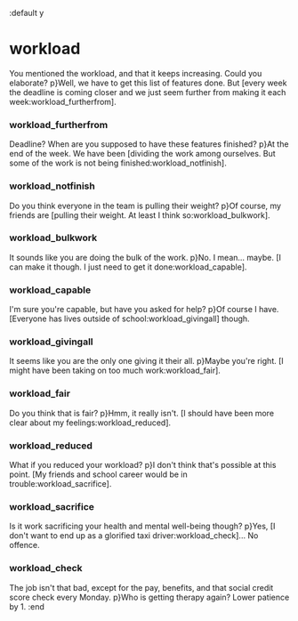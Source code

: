 :default y

# workload

You mentioned the workload, and that it keeps increasing. Could you elaborate?
p}Well, we have to get this list of features done. But [every week the deadline is coming closer and we just seem further from making it each week:workload_furtherfrom].

### workload_furtherfrom

Deadline? When are you supposed to have these features finished?
p}At the end of the week. We have been [dividing the work among ourselves. But some of the work is not being finished:workload_notfinish].

### workload_notfinish

Do you think everyone in the team is pulling their weight?
p}Of course, my friends are [pulling their weight. At least I think so:workload_bulkwork].

### workload_bulkwork

It sounds like you are doing the bulk of the work.
p}No. I mean... maybe. [I can make it though. I just need to get it done:workload_capable].

### workload_capable

I'm sure you're capable, but have you asked for help?
p}Of course I have. [Everyone has lives outside of school:workload_givingall] though.

### workload_givingall

It seems like you are the only one giving it their all.
p}Maybe you're right. [I might have been taking on too much work:workload_fair].

### workload_fair

Do you think that is fair?
p}Hmm, it really isn't. [I should have been more clear about my feelings:workload_reduced].

### workload_reduced

What if you reduced your workload?
p}I don't think that's possible at this point. [My friends and school career would be in trouble:workload_sacrifice].

### workload_sacrifice

Is it work sacrificing your health and mental well-being though?
p}Yes, [I don't want to end up as a glorified taxi driver:workload_check]... No offence.

### workload_check

The job isn't that bad, except for the pay, benefits, and that social credit score check every Monday.
p}Who is getting therapy again? Lower patience by 1.
:end
